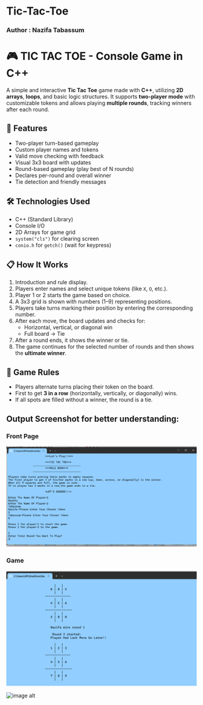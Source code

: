 # Tic-Tac-Toe
### Author : Nazifa Tabassum
# 🎮 TIC TAC TOE - Console Game in C++

A simple and interactive **Tic Tac Toe** game made with **C++**, utilizing **2D arrays**, **loops**, and basic logic structures. It supports **two-player mode** with customizable tokens and allows playing **multiple rounds**, tracking winners after each round.

## 🧠 Features

- Two-player turn-based gameplay
- Custom player names and tokens
- Valid move checking with feedback
- Visual 3x3 board with updates
- Round-based gameplay (play best of N rounds)
- Declares per-round and overall winner
- Tie detection and friendly messages

## 🛠 Technologies Used

- C++ (Standard Library)
- Console I/O
- 2D Arrays for game grid
- `system("cls")` for clearing screen
- `conio.h` for `getch()` (wait for keypress)

## 📋 How It Works

1. Introduction and rule display.
2. Players enter names and select unique tokens (like `X`, `O`, etc.).
3. Player 1 or 2 starts the game based on choice.
4. A 3x3 grid is shown with numbers (1–9) representing positions.
5. Players take turns marking their position by entering the corresponding number.
6. After each move, the board updates and checks for:
   - Horizontal, vertical, or diagonal win
   - Full board → Tie
7. After a round ends, it shows the winner or tie.
8. The game continues for the selected number of rounds and then shows the **ultimate winner**.

## 🧩 Game Rules

- Players alternate turns placing their token on the board.
- First to get **3 in a row** (horizontally, vertically, or diagonally) wins.
- If all spots are filled without a winner, the round is a tie.

 ## Output Screenshot for better understanding:
 ### Front Page
  ![image alt](https://github.com/tabassumnazifa/Tic-Tac-Toe/blob/main/first.png?raw=true)
### Game
![image alt](https://github.com/tabassumnazifa/Tic-Tac-Toe/blob/main/result%201.png?raw=true)

![image alt](https://github.com/tabassumnazifa/Tic-Tac-Toe/blob/main/final/resultt%201.png?raw=true)


  
